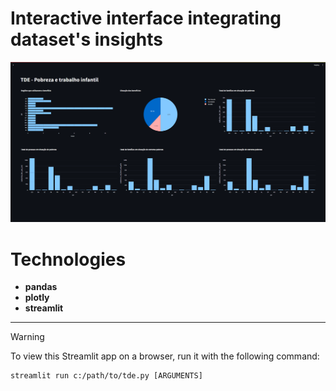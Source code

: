 # Interactive interface integrating dataset's insights

![Interface](source/tde-4sem.png?raw=true)

# Technologies

- **pandas**
- **plotly**
- **streamlit**

---

> [!WARNING]
> To view this Streamlit app on a browser, run it with the following command:

    streamlit run c:/path/to/tde.py [ARGUMENTS]
